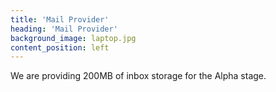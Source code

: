 ```yaml
---
title: 'Mail Provider'
heading: 'Mail Provider'
background_image: laptop.jpg
content_position: left
---
```


We are providing 200MB of inbox storage for the Alpha stage. 